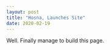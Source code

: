 ```yaml
---
layout: post
title: "Hosna, Launches Site"
date: 2020-02-19
---
```


Well. Finally manage to build this page.
